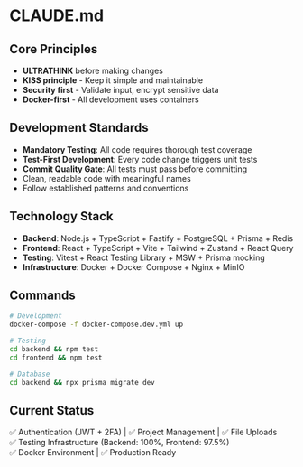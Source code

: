 # CLAUDE.md

## Core Principles
- **ULTRATHINK** before making changes
- **KISS principle** - Keep it simple and maintainable  
- **Security first** - Validate input, encrypt sensitive data
- **Docker-first** - All development uses containers

## Development Standards
- **Mandatory Testing**: All code requires thorough test coverage
- **Test-First Development**: Every code change triggers unit tests
- **Commit Quality Gate**: All tests must pass before committing
- Clean, readable code with meaningful names
- Follow established patterns and conventions

## Technology Stack
- **Backend**: Node.js + TypeScript + Fastify + PostgreSQL + Prisma + Redis
- **Frontend**: React + TypeScript + Vite + Tailwind + Zustand + React Query
- **Testing**: Vitest + React Testing Library + MSW + Prisma mocking
- **Infrastructure**: Docker + Docker Compose + Nginx + MinIO

## Commands
```bash
# Development
docker-compose -f docker-compose.dev.yml up

# Testing  
cd backend && npm test
cd frontend && npm test

# Database
cd backend && npx prisma migrate dev
```

## Current Status
✅ Authentication (JWT + 2FA) | ✅ Project Management | ✅ File Uploads  
✅ Testing Infrastructure (Backend: 100%, Frontend: 97.5%)  
✅ Docker Environment | ✅ Production Ready